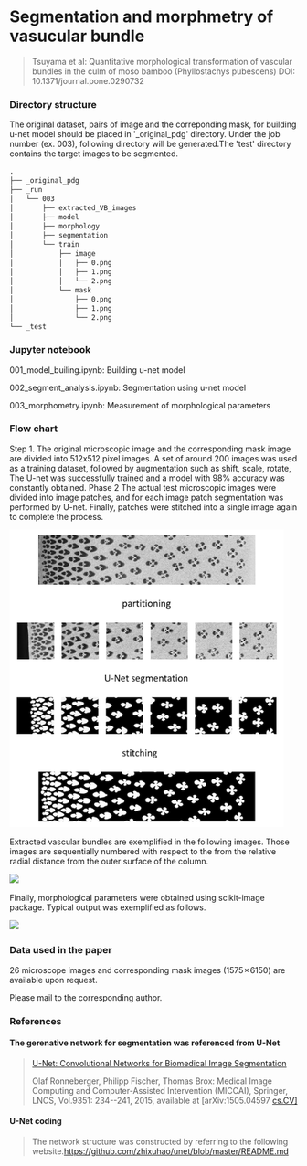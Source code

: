 # Segmentation and morphmetry of vasucular bundle

> Tsuyama et al: Quantitative morphological transformation of vascular bundles in the culm of moso bamboo (Phyllostachys pubescens) DOI: 10.1371/journal.pone.0290732
>
> 

### Directory structure

The original dataset, pairs of image and the correponding mask, for building u-net model should be placed in '_original_pdg'  directory. Under the job number (ex. 003), following directory will be generated.The 'test' directory contains the target images to be segmented.

```
.
├── _original_pdg
├── _run
│   └── 003
│       ├── extracted_VB_images
│       ├── model
│       ├── morphology
│       ├── segmentation
│       └── train
│           ├── image
│           │   ├── 0.png
│           │   ├── 1.png
│           │   └── 2.png
│           └── mask
│               ├── 0.png
│               ├── 1.png
│               └── 2.png
└── _test
```



### Jupyter notebook

001_model_builing.ipynb: Building u-net model

002_segment_analysis.ipynb: Segmentation using u-net model

003_morphometry.ipynb: Measurement of morphological parameters



### Flow chart 

Step 1.
The original microscopic image and the corresponding mask image are divided into 512x512 pixel images. A set of around 200 images was used as a training dataset, followed by augmentation such as shift, scale, rotate,  The U-net was successfully trained and a model with 98% accuracy was constantly obtained.
Phase 2
The actual test microscopic images were divided into image patches, and for each image patch segmentation was performed by U-net. Finally, patches were stitched into a single image again to complete the process.

<img src="./img/1.png" alt="1" style="zoom:80%;" />

Extracted vascular bundles are exemplified in the following images. Those images are sequentially numbered with respect to the from the relative radial distance from the outer surface of the column.

![](/Users/sugiyama/Documents/python/GitHub/vb_unet_2023/img/2.png)

Finally, morphological parameters were obtained using scikit-image package. Typical output was exemplified as follows.

![](/Users/sugiyama/Documents/python/GitHub/vb_unet_2023/img/3.png)





### Data used in the paper

26 microscope images and corresponding mask images (1575 × 6150) are available upon request.

Please mail to the corresponding author.



### References

#### The gerenative network for segmentation was referenced from  U-Net

> [ U-Net: Convolutional Networks for Biomedical Image Segmentation ](https://lmb.informatik.uni-freiburg.de/people/ronneber/u-net/)
>
> Olaf Ronneberger, Philipp Fischer, Thomas Brox:  Medical Image Computing and Computer-Assisted Intervention (MICCAI), Springer, LNCS, Vol.9351: 234--241, 2015, available at [arXiv:1505.04597 [cs.CV\]](http://arxiv.org/abs/1505.04597)

#### U-Net coding

> The network structure was constructed by referring to the following website.https://github.com/zhixuhao/unet/blob/master/README.md

